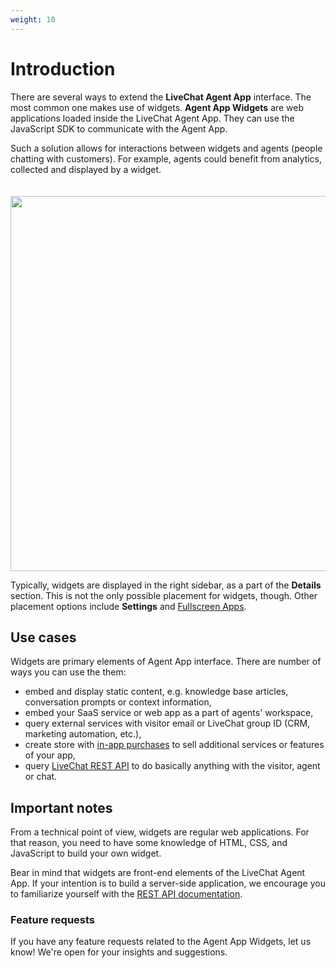 ```yaml
---
weight: 10
---
```


# Introduction

There are several ways to extend the **LiveChat Agent App** interface. The most common one makes use of widgets. **Agent App Widgets** are web applications loaded inside the LiveChat Agent App. They can use the JavaScript SDK to communicate with the Agent App.  

Such a solution allows for interactions between widgets and agents (people chatting with customers). For example, agents could benefit from analytics, collected and displayed by a widget.

<img src="../assets/images/agent-app-widget-sample.png" width="600" style="margin-top: 20px;max-width: 100%;"/>

Typically, widgets are displayed in the right sidebar, as a part of the **Details** section. This is not the only possible placement for widgets, though. Other placement options include **Settings** and [Fullscreen Apps](#fullscreen-apps).



## Use cases

Widgets are primary elements of Agent App interface. There are number of ways you can use the them:

* embed and display static content, e.g. knowledge base articles, conversation prompts or context information,
* embed your SaaS service or web app as a part of agents' workspace,
* query external services with visitor email or LiveChat group ID (CRM, marketing automation, etc.),
* create store with [in-app purchases](/docs/billing-api) to sell additional services or features of your app,
* query [LiveChat REST API](/docs/rest-api) to do basically anything with the visitor, agent or chat.

## Important notes

From a technical point of view, widgets are regular web applications. For that reason, you need to have some knowledge of HTML, CSS, and JavaScript to build your own widget. 

Bear in mind that widgets are front-end elements of the LiveChat Agent App. If your intention is to build a server-side application, we encourage you to familiarize yourself with the [REST API documentation](https://developers.livechatinc.com/docs/rest-api/).


### Feature requests

If you have any feature requests related to the Agent App Widgets, let us know! We're open for your insights and suggestions.